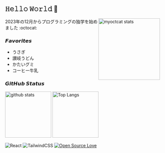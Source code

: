 ## 𝙷𝚎𝚕𝚕𝚘 𝚆𝚘𝚛𝚕𝚍 🚀

<a href="https://myoctocat.com/"><img align="right" alt="myoctcat stats" height="200px" src="https://github.com/kagomen/kagomen/assets/154225199/0156fa54-cbef-4275-a651-1529c34d6453"></a>

 2023年の12月からプログラミングの独学を始めました :octocat:

### 𝙁𝙖𝙫𝙤𝙧𝙞𝙩𝙚𝙨
- うさぎ
- 讃岐うどん
- かたいグミ
- コーヒー牛乳
  
### 𝙂𝙞𝙩𝙃𝙪𝙗 𝙎𝙩𝙖𝙩𝙪𝙨

<p align="left"> 
 <img alt="github stats" height="150px" src="https://github-readme-stats.vercel.app/api?username=kagomen&hide_title=true&text_color=777&bg_color=00000000&theme=gotham" />
 <img alt="Top Langs" height="150px" src="https://github-readme-stats.vercel.app/api/top-langs/?username=kagomen&layout=compact&show_icons=true&card_width=382&title_color=777&text_color=777&bg_color=00000000&theme=gotham" />
</p>

![React](https://img.shields.io/badge/-React-61DAFB.svg?logo=react&logoColor=fff&textColor=fff)
![TailwindCSS](https://img.shields.io/badge/-Tailwind_CSS-06B6D4.svg?logo=tailwindcss&logoColor=fff)
[![Open Source Love](https://badges.frapsoft.com/os/v2/open-source.svg?v=103)](https://github.com/ellerbrock/open-source-badges/)

